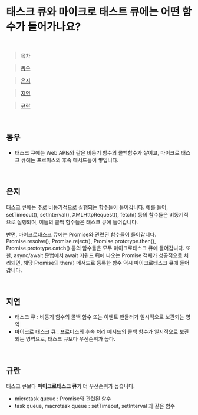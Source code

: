 # 태스크 큐와 마이크로 태스트 큐에는 어떤 함수가 들어가나요?

<br />

> 목차

> [동우](#동우)

> [은지](#은지)

> [지연](#지연)

> [규란](#규란)

<br />

## 동우

- 태스크 큐에는 Web APIs와 같은 비동기 함수의 콜백함수가 쌓이고, 마이크로 태스크 큐에는 프로미스의 후속 메서드들이 쌓입니다.

<br />

## 은지

태스크 큐에는 주로 비동기적으로 실행되는 함수들이 들어갑니다. 예를 들어, setTimeout(), setInterval(), XMLHttpRequest(), fetch() 등의 함수들은 비동기적으로 실행되며, 이들의 콜백 함수들은 태스크 큐에 들어갑니다.

반면, 마이크로태스크 큐에는 Promise와 관련된 함수들이 들어갑니다. Promise.resolve(), Promise.reject(), Promise.prototype.then(), Promise.prototype.catch() 등의 함수들은 모두 마이크로태스크 큐에 들어갑니다. 또한, async/await 문법에서 await 키워드 뒤에 나오는 Promise 객체가 성공적으로 처리되면, 해당 Promise의 then() 메서드로 등록한 함수 역시 마이크로태스크 큐에 들어갑니다.

<br />

## 지연

- 태스크 큐 : 비동기 함수의 콜백 함수 또는 이벤트 핸들러가 일시적으로 보관되는 영역
- 마이크로 태스크 큐 : 프로미스의 후속 처리 메서드의 콜백 함수가 일시적으로 보관되는 영역으로, 태스크 큐보다 우선순위가 높다.

<br />

## 규란

태스크 큐보다 **마이크로태스크 큐**가 더 우선순위가 높습니다.

- microtask queue : Promise와 관련된 함수
- task queue, macrotask queue : setTimeout, setInterval 과 같은 함수

<br />
